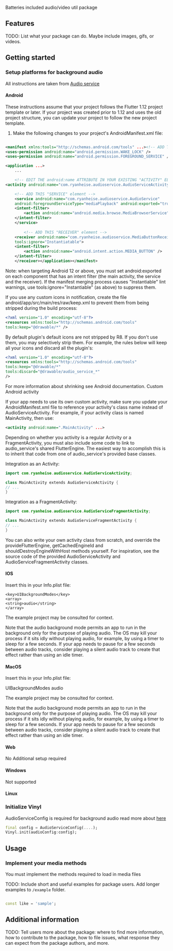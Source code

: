 <!--
This README describes the package. If you publish this package to pub.dev,
this README's contents appear on the landing page for your package.

For information about how to write a good package README, see the guide for
[writing package pages](https://dart.dev/guides/libraries/writing-package-pages).

For general information about developing packages, see the Dart guide for
[creating packages](https://dart.dev/guides/libraries/create-library-packages)
and the Flutter guide for
[developing packages and plugins](https://flutter.dev/developing-packages).
-->

Batteries included audio/video util package

## Features

TODO: List what your package can do. Maybe include images, gifs, or videos.

## Getting started

### Setup platforms for background audio

All instructions are taken from [Audio service](https://pub.dev/packages/audio_service)

#### Android

These instructions assume that your project follows the Flutter 1.12 project template or later. If
your project was created prior to 1.12 and uses the old project structure, you can update your
project to follow the new project template.

1. Make the following changes to your project's AndroidManifest.xml file:

```xml

<manifest xmlns:tools="http://schemas.android.com/tools" ...><!-- ADD THESE TWO PERMISSIONS -->
<uses-permission android:name="android.permission.WAKE_LOCK" />
<uses-permission android:name="android.permission.FOREGROUND_SERVICE" />

<application ...>
    ...

    <!-- EDIT THE android:name ATTRIBUTE IN YOUR EXISTING "ACTIVITY" ELEMENT -->
<activity android:name="com.ryanheise.audioservice.AudioServiceActivity" ...>...</activity>

    <!-- ADD THIS "SERVICE" element -->
    <service android:name="com.ryanheise.audioservice.AudioService"
    android:foregroundServiceType="mediaPlayback" android:exported="true" tools:ignore="Instantiatable">
    <intent-filter>
        <action android:name="android.media.browse.MediaBrowserService" />
    </intent-filter>
    </service>
    
        <!-- ADD THIS "RECEIVER" element -->
    <receiver android:name="com.ryanheise.audioservice.MediaButtonReceiver" android:exported="true"
    tools:ignore="Instantiatable">
    <intent-filter>
        <action android:name="android.intent.action.MEDIA_BUTTON" />
    </intent-filter>
    </receiver></application></manifest>
```

Note: when targeting Android 12 or above, you must set android:exported on each component that has
an intent filter (the main activity, the service and the receiver). If the manifest merging process
causes "Instantiable" lint warnings, use tools:ignore="Instantiable" (as above) to suppress them.

If you use any custom icons in notification, create the file android/app/src/main/res/raw/keep.xml
to prevent them from being stripped during the build process:
```xml
<?xml version="1.0" encoding="utf-8"?>
<resources xmlns:tools="http://schemas.android.com/tools"
tools:keep="@drawable/*" />
```
By default plugin's default icons are not stripped by R8. If you don't use them, you may selectively
strip them. For example, the rules below will keep all your icons and discard all the plugin's:

```xml
<?xml version="1.0" encoding="utf-8"?>
<resources xmlns:tools="http://schemas.android.com/tools"
tools:keep="@drawable/*"
tools:discard="@drawable/audio_service_*"
/>
```
For more information about shrinking see Android documentation.
Custom Android activity

If your app needs to use its own custom activity, make sure you update your AndroidManifest.xml file
to reference your activity's class name instead of AudioServiceActivity. For example, if your
activity class is named MainActivity, then use:

```xml
<activity android:name=".MainActivity" ...>
```

Depending on whether you activity is a regular Activity or a FragmentActivity, you must also include
some code to link to audio_service's shared FlutterEngine. The easiest way to accomplish this is to
inherit that code from one of audio_service's provided base classes.

Integration as an Activity:

```kotlin
import com.ryanheise.audioservice.AudioServiceActivity;

class MainActivity extends AudioServiceActivity {
// ...
}
```

Integration as a FragmentActivity:

```kotlin
import com.ryanheise.audioservice.AudioServiceFragmentActivity;

class MainActivity extends AudioServiceFragmentActivity {
// ...
}
```

You can also write your own activity class from scratch, and override the provideFlutterEngine,
getCachedEngineId and shouldDestroyEngineWithHost methods yourself. For inspiration, see the source
code of the provided AudioServiceActivity and AudioServiceFragmentActivity classes.

#### IOS

Insert this in your Info.plist file:
```
<key>UIBackgroundModes</key>
<array>
<string>audio</string>
</array>
```
The example project may be consulted for context.

Note that the audio background mode permits an app to run in the background only for the purpose of playing audio. The OS may kill your process if it sits idly without playing audio, for example, by using a timer to sleep for a few seconds. If your app needs to pause for a few seconds between audio tracks, consider playing a silent audio track to create that effect rather than using an idle timer.

#### MacOS

Insert this in your Info.plist file:

<key>UIBackgroundModes</key>
<array>
<string>audio</string>
</array>

The example project may be consulted for context.

Note that the audio background mode permits an app to run in the background only for the purpose of playing audio. The OS may kill your process if it sits idly without playing audio, for example, by using a timer to sleep for a few seconds. If your app needs to pause for a few seconds between audio tracks, consider playing a silent audio track to create that effect rather than using an idle timer.

#### Web

No Additional setup required

#### Windows

Not supported

#### Linux

### Initialize Vinyl

AudioServiceConfig is required for background audio read more about [here](https://pub.dev/packages/audio_service)

```dart
final config = AudioServiceConfig(....);
Vinyl.init(audioConfig:config);
```

## Usage
### Implement your media methods

You must implement the methods required to load in media files

TODO: Include short and useful examples for package users. Add longer examples
to `/example` folder.

```dart

const like = 'sample';
```

## Additional information

TODO: Tell users more about the package: where to find more information, how to
contribute to the package, how to file issues, what response they can expect
from the package authors, and more.
